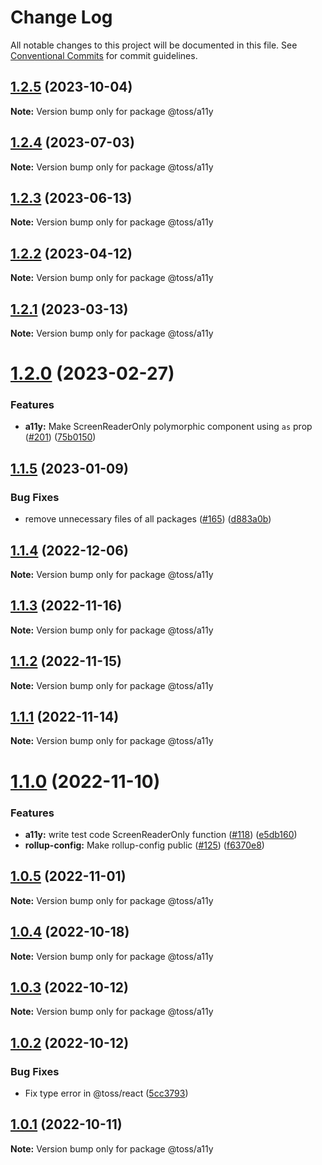 # Change Log

All notable changes to this project will be documented in this file.
See [Conventional Commits](https://conventionalcommits.org) for commit guidelines.

## [1.2.5](https://github.com/toss/slash/compare/@toss/a11y@1.2.4...@toss/a11y@1.2.5) (2023-10-04)

**Note:** Version bump only for package @toss/a11y

## [1.2.4](https://github.com/toss/slash/compare/@toss/a11y@1.2.3...@toss/a11y@1.2.4) (2023-07-03)

**Note:** Version bump only for package @toss/a11y

## [1.2.3](https://github.com/toss/slash/compare/@toss/a11y@1.2.2...@toss/a11y@1.2.3) (2023-06-13)

**Note:** Version bump only for package @toss/a11y

## [1.2.2](https://github.com/toss/slash/compare/@toss/a11y@1.2.1...@toss/a11y@1.2.2) (2023-04-12)

**Note:** Version bump only for package @toss/a11y

## [1.2.1](https://github.com/toss/slash/compare/@toss/a11y@1.2.0...@toss/a11y@1.2.1) (2023-03-13)

**Note:** Version bump only for package @toss/a11y

# [1.2.0](https://github.com/toss/slash/compare/@toss/a11y@1.1.5...@toss/a11y@1.2.0) (2023-02-27)

### Features

* **a11y:** Make ScreenReaderOnly polymorphic component using `as` prop ([#201](https://github.com/toss/slash/issues/201)) ([75b0150](https://github.com/toss/slash/commit/75b01508800ed432cd4eb1e0076640c128a91a38))

## [1.1.5](https://github.com/toss/slash/compare/@toss/a11y@1.1.4...@toss/a11y@1.1.5) (2023-01-09)

### Bug Fixes

* remove unnecessary files of all packages ([#165](https://github.com/toss/slash/issues/165)) ([d883a0b](https://github.com/toss/slash/commit/d883a0b2aebdbc2ca39c67902cec754c63921dfe))

## [1.1.4](https://github.com/toss/slash/compare/@toss/a11y@1.1.3...@toss/a11y@1.1.4) (2022-12-06)

**Note:** Version bump only for package @toss/a11y

## [1.1.3](https://github.com/toss/slash/compare/@toss/a11y@1.1.2...@toss/a11y@1.1.3) (2022-11-16)

**Note:** Version bump only for package @toss/a11y

## [1.1.2](https://github.com/toss/slash/compare/@toss/a11y@1.1.1...@toss/a11y@1.1.2) (2022-11-15)

**Note:** Version bump only for package @toss/a11y

## [1.1.1](https://github.com/toss/slash/compare/@toss/a11y@1.1.0...@toss/a11y@1.1.1) (2022-11-14)

**Note:** Version bump only for package @toss/a11y

# [1.1.0](https://github.com/toss/slash/compare/@toss/a11y@1.0.5...@toss/a11y@1.1.0) (2022-11-10)

### Features

* **a11y:** write test code ScreenReaderOnly function ([#118](https://github.com/toss/slash/issues/118)) ([e5db160](https://github.com/toss/slash/commit/e5db160377894f3610d9cc6b349ee45f5c518654))
* **rollup-config:** Make rollup-config public ([#125](https://github.com/toss/slash/issues/125)) ([f6370e8](https://github.com/toss/slash/commit/f6370e8c4b0fa926e923b518c26b7071ee0e53da))

## [1.0.5](https://github.com/toss/slash/compare/@toss/a11y@1.0.4...@toss/a11y@1.0.5) (2022-11-01)

**Note:** Version bump only for package @toss/a11y

## [1.0.4](https://github.com/toss/slash/compare/@toss/a11y@1.0.3...@toss/a11y@1.0.4) (2022-10-18)

**Note:** Version bump only for package @toss/a11y

## [1.0.3](https://github.com/toss/slash/compare/@toss/a11y@1.0.2...@toss/a11y@1.0.3) (2022-10-12)

**Note:** Version bump only for package @toss/a11y

## [1.0.2](https://github.com/toss/slash/compare/@toss/a11y@1.0.1...@toss/a11y@1.0.2) (2022-10-12)

### Bug Fixes

* Fix type error in @toss/react ([5cc3793](https://github.com/toss/slash/commit/5cc37936e8739204f32f9f50ee61570b758343f8))

## [1.0.1](https://github.com/toss/slash/compare/@toss/a11y@1.0.0...@toss/a11y@1.0.1) (2022-10-11)

**Note:** Version bump only for package @toss/a11y
